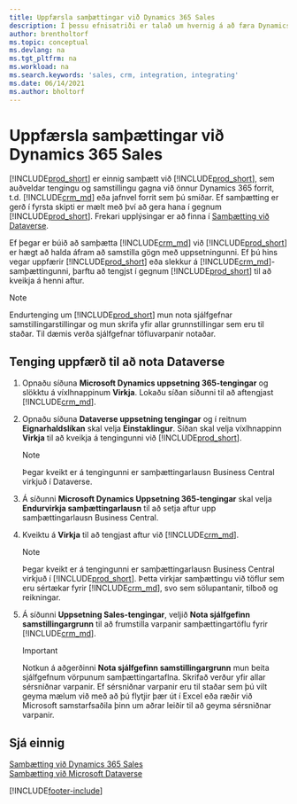 ```yaml
---
title: Uppfærsla samþættingar við Dynamics 365 Sales
description: Í þessu efnisatriði er talað um hvernig á að færa Dynamics 365 Business Central samþættinginu við Dynamics 365 Sales yfir í nýjustu útgáfuna.
author: brentholtorf
ms.topic: conceptual
ms.devlang: na
ms.tgt_pltfrm: na
ms.workload: na
ms.search.keywords: 'sales, crm, integration, integrating'
ms.date: 06/14/2021
ms.author: bholtorf
---
```

# Uppfærsla samþættingar við Dynamics 365 Sales
[!INCLUDE[prod_short](includes/prod_short.md)] er einnig samþætt við [!INCLUDE[prod_short](includes/cds_long_md.md)], sem auðveldar tengingu og samstillingu gagna við önnur Dynamics 365 forrit, t.d. [!INCLUDE[crm_md](includes/crm_md.md)] eða jafnvel forrit sem þú smíðar. Ef samþætting er gerð í fyrsta skipti er mælt með því að gera hana í gegnum [!INCLUDE[prod_short](includes/cds_long_md.md)]. Frekari upplýsingar er að finna í [Samþætting við Dataverse](admin-common-data-service.md).

Ef þegar er búið að samþætta [!INCLUDE[crm_md](includes/crm_md.md)] við [!INCLUDE[prod_short](includes/prod_short.md)] er hægt að halda áfram að samstilla gögn með uppsetningunni. Ef þú hins vegar uppfærir [!INCLUDE[prod_short](includes/prod_short.md)] eða slekkur á [!INCLUDE[crm_md](includes/crm_md.md)]-samþættingunni, þarftu að tengjst í gegnum [!INCLUDE[prod_short](includes/cds_long_md.md)] til að kveikja á henni aftur. 

> [!NOTE]
> Endurtenging um [!INCLUDE[prod_short](includes/cds_long_md.md)] mun nota sjálfgefnar samstillingarstillingar og mun skrifa yfir allar grunnstillingar sem eru til staðar. Til dæmis verða sjálfgefnar töfluvarpanir notaðar.

## Tenging uppfærð til að nota Dataverse
1. Opnaðu síðuna **Microsoft Dynamics uppsetning 365-tengingar** og slökktu á víxlhnappinum **Virkja**. Lokaðu síðan síðunni til að aftengjast [!INCLUDE[crm_md](includes/crm_md.md)].
2. Opnaðu síðuna **Dataverse uppsetning tengingar** og í reitnum **Eignarhaldslíkan** skal velja **Einstaklingur**. Síðan skal velja víxlhnappinn **Virkja** til að kveikja á tengingunni við [!INCLUDE[prod_short](includes/cds_long_md.md)].
  
   > [!NOTE]
   > Þegar kveikt er á tengingunni er samþættingarlausn Business Central virkjuð í Dataverse.
4. Á síðunni **Microsoft Dynamics Uppsetning 365-tengingar** skal velja **Endurvirkja samþættingarlausn** til að setja aftur upp samþættingarlausn Business Central.
5. Kveiktu á **Virkja** til að tengjast aftur við [!INCLUDE[crm_md](includes/crm_md.md)].
  
   > [!NOTE]
   > Þegar kveikt er á tengingunni er samþættingarlausn Business Central virkjuð í [!INCLUDE[prod_short](includes/prod_short.md)]. Þetta virkjar samþættingu við töflur sem eru sértækar fyrir [!INCLUDE[crm_md](includes/crm_md.md)], svo sem sölupantanir, tilboð og reikningar.
6. Á síðunni **Uppsetning Sales-tengingar**, veljið **Nota sjálfgefinn samstillingargrunn** til að frumstilla varpanir samþættingartöflu fyrir [!INCLUDE[crm_md](includes/crm_md.md)].

   > [!IMPORTANT]
   > Notkun á aðgerðinni **Nota sjálfgefinn samstillingargrunn** mun beita sjálfgefnum vörpunum samþættingartaflna. Skrifað verður yfir allar sérsniðnar varpanir. Ef sérsniðnar varpanir eru til staðar sem þú vilt geyma mælum við með að þú flytjir þær út í Excel eða ræðir við Microsoft samstarfsaðila þinn um aðrar leiðir til að geyma sérsniðnar varpanir.    

## Sjá einnig
[Samþætting við Dynamics 365 Sales](admin-prepare-dynamics-365-for-sales-for-integration.md)  
[Samþætting við Microsoft Dataverse](admin-common-data-service.md)


[!INCLUDE[footer-include](includes/footer-banner.md)]